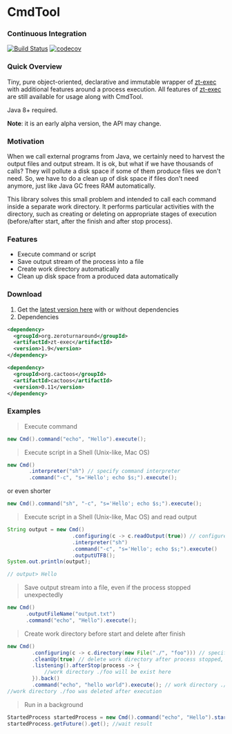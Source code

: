 # CmdTool 
### Continuous Integration
[![Build Status](https://travis-ci.org/alekseysotnikov/CmdTool.svg?branch=master)](https://travis-ci.org/alekseysotnikov/CmdTool) [![codecov](https://codecov.io/gh/alekseysotnikov/CmdTool/branch/master/graph/badge.svg)](https://codecov.io/gh/alekseysotnikov/CmdTool)

### Quick Overview
Tiny, pure object-oriented, declarative and immutable wrapper of [zt-exec](https://github.com/zeroturnaround/zt-exec) with additional features around a process execution. All features of [zt-exec](https://github.com/zeroturnaround/zt-exec) are still available for usage along with CmdTool.

Java 8+ required.

**Note**: it is an early alpha version, the API may change.

### Motivation
When we call external programs from Java, we certainly need to harvest the output files and output stream. It is ok, but what if we have thousands of calls? They will pollute a disk space if some of them produce files we don't need. 
So, we have to do a clean up of disk space if files don't need anymore, just like Java GC frees RAM automatically.

This library solves this small problem and intended to call each command inside a separate work directory. It performs particular activities with the directory, such as creating or deleting on appropriate stages of execution (before/after start, after the finish and after stop process). 

### Features
- Execute command or script
- Save output stream of the process into a file
- Create work directory automatically
- Clean up disk space from a produced data automatically

### Download
1. Get the [latest version here](https://github.com/alekseysotnikov/CmdTool/releases) with or without dependencies
2. Dependencies
````xml
<dependency>
  <groupId>org.zeroturnaround</groupId>
  <artifactId>zt-exec</artifactId>
  <version>1.9</version>
</dependency>

<dependency>
  <groupId>org.cactoos</groupId>
  <artifactId>cactoos</artifactId>
  <version>0.11</version>
</dependency>
````
### Examples
> Execute command
````java
new Cmd().command("echo", "Hello").execute();
````
> Execute script in a Shell (Unix-like, Mac OS)
````java
new Cmd()
       .interpreter("sh") // specify command interpreter
       .command("-c", "s='Hello'; echo $s;").execute();
````
or even shorter
````java
new Cmd().command("sh", "-c", "s='Hello'; echo $s;").execute();
````
> Execute script in a Shell (Unix-like, Mac OS) and read output 
````java
String output = new Cmd()
                     .configuring(c -> c.readOutput(true)) // configure zt-exec's executor
                     .interpreter("sh")
                     .command("-c", "s='Hello'; echo $s;").execute()
                     .outputUTF8();
System.out.println(output);

// output> Hello
````
> Save output stream into a file, even if the process stopped unexpectedly
```java
new Cmd()
      .outputFileName("output.txt")
      .command("echo", "Hello").execute();
````
> Create work directory before start and delete after finish
````java
new Cmd()
        .configuring(c -> c.directory(new File("./", "foo"))) // specify work directory ./foo
        .cleanUp(true) // delete work directory after process stopped, only if the directory will be created during the execution
        .listening().afterStop(process -> {
            //work directory ./foo will be exist here
        }).back()
        .command("echo", "hello world").execute(); // work directory ./foo will be created automatically
//work directory ./foo was deleted after execution
````
> Run in a background
````java
StartedProcess startedProcess = new Cmd().command("echo", "Hello").start();
startedProcess.getFuture().get(); //wait result
````
